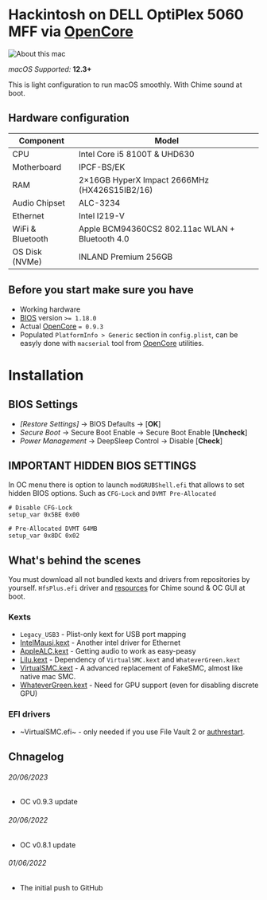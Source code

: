 # Hackintosh on DELL OptiPlex 5060 MFF via [OpenCore][oc]

![About this mac][system info]

_macOS Supported:_ **12.3+**

This is light configuration to run macOS smoothly. With Chime sound at boot.

## Hardware configuration

| **Component**    | **Model**                                       |
| ---------------- | ----------------------------------------------- |
| CPU              | Intel Core i5 8100T & UHD630                    |
| Motherboard      | IPCF-BS/EK                                      |
| RAM              | 2×16GB HyperX Impact 2666MHz (HX426S15IB2/16)   |
| Audio Chipset    | ALC-3234                                        |
| Ethernet         | Intel I219-V                                    |
| WiFi & Bluetooth | Apple BCM94360CS2 802.11ac WLAN + Bluetooth 4.0 |
| OS Disk (NVMe)   | INLAND Premium 256GB                            |

## Before you start make sure you have

- Working hardware
- [BIOS][bios] version `>= 1.18.0`
- Actual [OpenCore][oc] `= 0.9.3`
- Populated `PlatformInfo > Generic` section in `config.plist`, can be easyly done with `macserial`
  tool from [OpenCore][oc] utilities.

# Installation

## BIOS Settings

- _[Restore Settings]_ → BIOS Defaults → [**OK**]
- _Secure Boot_ → Secure Boot Enable → Secure Boot Enable [**Uncheck**]
- _Power Management_ → DeepSleep Control → Disable [**Check**]

## IMPORTANT HIDDEN BIOS SETTINGS

In OC menu there is option to launch `modGRUBShell.efi` that allows to set hidden BIOS options. Such
as `CFG-Lock` and `DVMT Pre-Allocated`

```
# Disable CFG-Lock
setup_var 0x5BE 0x00

# Pre-Allocated DVMT 64MB
setup_var 0x8DC 0x02
```

## What's behind the scenes

You must download all not bundled kexts and drivers from repositories by yourself. `HfsPlus.efi`
driver and [resources][ocbinary] for Chime sound & OC GUI at boot.

### Kexts

- `Legacy_USB3` - Plist-only kext for USB port mapping
- [IntelMausi.kext][intelmausi] - Another intel driver for Ethernet
- [AppleALC.kext][applealc] - Getting audio to work as easy-peasy
- [Lilu.kext][lilu] - Dependency of `VirtualSMC.kext` and `WhateverGreen.kext`
- [VirtualSMC.kext][virtualsmc] - A advanced replacement of FakeSMC, almost like native mac SMC.
- [WhateverGreen.kext][wg] - Need for GPU support (even for disabling discrete GPU)

### EFI drivers

- ~VirtualSMC.efi~ - only needed if you use File Vault 2 or [authrestart][fv2].

## Chnagelog
###### 20/06/2023

- OC v0.9.3 update

###### 20/06/2022

- OC v0.8.1 update

###### 01/06/2022

- The initial push to GitHub

[applealc]: https://github.com/acidanthera/AppleALC
[bios]: https://www.dell.com/support/home/en-us/product-support/product/optiplex-5060-desktop/drivers
[fv2]: https://lifehacker.com/bypass-a-filevault-password-at-startup-by-rebooting-fro-1686770324
[ocbinary]: https://github.com/acidanthera/OcBinaryData
[intelmausi]: https://github.com/acidanthera/IntelMausi
[lilu]: https://github.com/acidanthera/Lilu
[oc]: https://github.com/acidanthera/OpenCorePkg
[system info]: https://i.imgur.com/t4AyMdS.png
[virtualsmc]: https://github.com/acidanthera/VirtualSMC
[wg]: https://github.com/acidanthera/WhateverGreen
